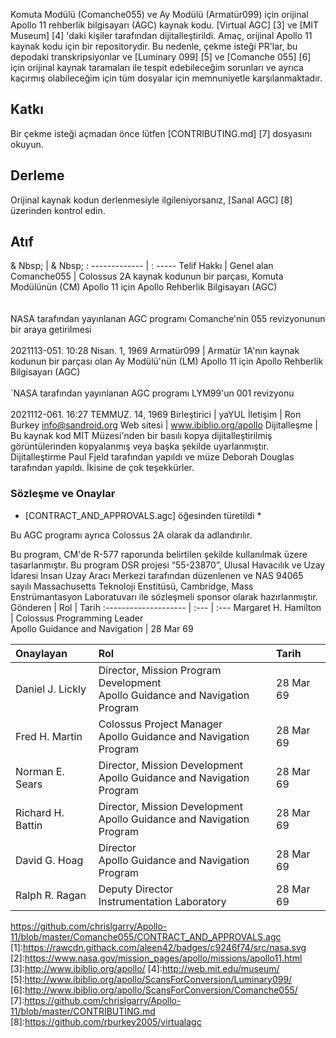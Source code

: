 Komuta Modülü (Comanche055) ve Ay Modülü (Armatür099) için orijinal Apollo 11 rehberlik bilgisayarı (AGC) kaynak kodu. [Virtual AGC] [3] ve [MIT Museum] [4] 'daki kişiler tarafından dijitalleştirildi. Amaç, orijinal Apollo 11 kaynak kodu için bir repositorydir. Bu nedenle, çekme isteği PR'lar, bu depodaki transkripsiyonlar ve [Luminary 099] [5] ve [Comanche 055] [6] için orijinal kaynak taramaları ile tespit edebileceğim sorunları ve ayrıca kaçırmış olabileceğim için tüm dosyalar için memnuniyetle karşılanmaktadır.
## Katkı
Bir çekme isteği açmadan önce lütfen [CONTRIBUTING.md] [7] dosyasını okuyun.

## Derleme
Orijinal kaynak kodun derlenmesiyle ilgileniyorsanız, [Sanal AGC] [8] üzerinden kontrol edin.

## Atıf

& Nbsp; | & Nbsp;
: ------------- | : -----
Telif Hakkı | Genel alan
Comanche055 | Colossus 2A kaynak kodunun bir parçası, Komuta Modülünün (CM) Apollo 11 için Apollo Rehberlik Bilgisayarı (AGC) <br> <br> <br> NASA tarafından yayınlanan AGC programı Comanche'nin 055 revizyonunun bir araya getirilmesi <br> <br> 2021113-051. 10:28 Nisan. 1, 1969
Armatür099 | Armatür 1A'nın kaynak kodunun bir parçası olan Ay Modülü'nün (LM) Apollo 11 için Apollo Rehberlik Bilgisayarı (AGC) <br> <br> `NASA tarafından yayınlanan AGC programı LYM99'un 001 revizyonu <br> <br> 2021112-061. 16:27 TEMMUZ. 14, 1969
Birleştirici | yaYUL
İletişim | Ron Burkey <info@sandroid.org>
Web sitesi | www.ibiblio.org/apollo
Dijitalleşme | Bu kaynak kod MIT Müzesi'nden bir basılı kopya dijitalleştirilmiş görüntülerinden kopyalanmış veya başka şekilde uyarlanmıştır. Dijitalleştirme Paul Fjeld tarafından yapıldı ve müze Deborah Douglas tarafından yapıldı. İkisine de çok teşekkürler.

### Sözleşme ve Onaylar
* [CONTRACT_AND_APPROVALS.agc] öğesinden türetildi *

Bu AGC programı ayrıca Colossus 2A olarak da adlandırılır.

Bu program, CM'de R-577 raporunda belirtilen şekilde kullanılmak üzere tasarlanmıştır. Bu program DSR projesi “55-23870”, Ulusal Havacılık ve Uzay İdaresi İnsan Uzay Aracı Merkezi tarafından düzenlenen ve NAS 94065 sayılı Massachusetts Teknoloji Enstitüsü, Cambridge, Mass Enstrümantasyon Laboratuvarı ile sözleşmeli sponsor olarak hazırlanmıştır.
Gönderen        | Rol | Tarih
:-------------------- | :--- | :---
Margaret H. Hamilton  | Colossus Programming Leader<br>Apollo Guidance and Navigation | 28 Mar 69

Onaylayan      | Rol | Tarih
:----------------- | :--- | :---
Daniel J. Lickly   | Director, Mission Program Development<br>Apollo Guidance and Navigation Program | 28 Mar 69
Fred H. Martin     | Colossus Project Manager<br>Apollo Guidance and Navigation Program | 28 Mar 69
Norman E. Sears    | Director, Mission Development<br>Apollo Guidance and Navigation Program | 28 Mar 69
Richard H. Battin  | Director, Mission Development<br>Apollo Guidance and Navigation Program | 28 Mar 69
David G. Hoag      | Director<br>Apollo Guidance and Navigation Program | 28 Mar 69
Ralph R. Ragan     | Deputy Director<br>Instrumentation Laboratory | 28 Mar 69

https://github.com/chrislgarry/Apollo-11/blob/master/Comanche055/CONTRACT_AND_APPROVALS.agc
[1]:https://rawcdn.githack.com/aleen42/badges/c9246f74/src/nasa.svg
[2]:https://www.nasa.gov/mission_pages/apollo/missions/apollo11.html
[3]:http://www.ibiblio.org/apollo/
[4]:http://web.mit.edu/museum/
[5]:http://www.ibiblio.org/apollo/ScansForConversion/Luminary099/
[6]:http://www.ibiblio.org/apollo/ScansForConversion/Comanche055/
[7]:https://github.com/chrislgarry/Apollo-11/blob/master/CONTRIBUTING.md
[8]:https://github.com/rburkey2005/virtualagc
